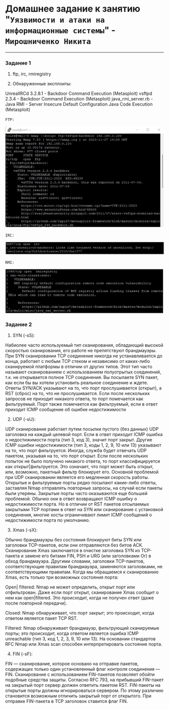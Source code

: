 # Домашнее задание к занятию "`Уязвимости и атаки на информационные системы`" - `Мирошниченко Никита`

---

### Задание 1

1) ftp, irc, rmiregistry

2) Обнаруженные эксплоиты: 

UnrealIRCd 3.2.8.1   -    Backdoor Command Execution (Metasploit)
vsftpd 2.3.4         -    Backdoor Command Execution (Metasploit)
java_rmi_server.rb   -    Java RMI - Server Insecure Default Configuration Java Code Execution (Metasploit)

`FTP:`

![Скриншот](https://github.com/Tourker/Git_HW/blob/main/img/HW13-01/1ftp.jpg)

`IRC:`

![Скриншот](https://github.com/Tourker/Git_HW/blob/main/img/HW13-01/1irc.jpg)

`RMI:`

![Скриншот](https://github.com/Tourker/Git_HW/blob/main/img/HW13-01/1rmi.jpg)

### Задание 2

1) SYN (-sS): 

Набиолее часто используемый тип сканирования, обладающий высокой скоростью сканирования, его работе не препятствуют брандмауэры.
При SYN сканировании TCP соединение никогда не устанавливается до конца, работает с любым TCP стеком и независимо от каких-либо сканируемой платформы в отличии от других типов. Этот тип часто называют сканированием с использованием полуотрытых соединений, т.к. не открывается полное TCP соединения. Вы посылаете SYN пакет, как если бы вы хотели установить реальное соединение и ждете. Ответы SYN/ACK указывают на то, что порт прослушивается (открыт), а RST (сброс) на то, что не прослушивается. Если после нескольких запросов не приходит никакого ответа, то порт помечается как фильтруемый. Порт также помечается как фильтруемый, если в ответ приходит ICMP сообщение об ошибке недостижимости

2) UDP (-sU):

UDP сканирование работает путем посылки пустого (без данных) UDP заголовка на каждый целевой порт. Если в ответ приходит ICMP ошибка о недостижимости порта (тип 3, код 3), значит порт закрыт. Другие ICMP ошибки недостижимости (тип 3, коды 1, 2, 9, 10 или 13) указывают на то, что порт фильтруется. Иногда, служба будет отвечать UDP пакетом, указывая на то, что порт открыт. Если после нескольких попыток не было получено никакого ответа, то порт классифицируется как открыт|фильтруется. Это означает, что порт может быть открыт, или, возможно, пакетный фильтр блокирует его. Основной проблемой при UDP сканировании является его медленная скорость работы. Открытые и фильтруемые порты редко посылают какие-либо ответы, заставляя Nmap отправлять повторные запросы, на случай если пакеты были утеряны. Закрытые порты часто оказываются еще большей проблемой. Обычно они в ответ возвращают ICMP ошибку о недостижимости порта. Но в отличии от RST пакетов отсылаемых закрытыми TCP портами в ответ на SYN или сканирование с установкой соединения, многие хосты ограничивают лимит ICMP сообщений о недостижимости порта по умолчанию.

3) Xmas (-sX):

Обычно брандмауэры без состояния блокируют биты SYN или заголовки TCP-пакетов, если они отправляются без битов ACK. Сканирование Xmas заключается в очистке заголовка SYN из TCP-пакета и замене его битами FIN, PSH и URG (или заголовками Or) в обход брандмауэра. Другими словами, заголовки TCP-пакетов, соответствующие правилам брандмауэра, заменяются заголовками, не соответствующими правилам. Когда мы обращаемся к сканированию Xmas, есть только три возможных состояния порта:

Open| filtered: Nmap не может определить, открыт порт или отфильтрован. Даже если порт открыт, сканирование Xmas сообщит о нем как open|filtered. Это происходит, когда не получен ответ (даже после повторной передачи).

Closed: Nmap обнаруживает, что порт закрыт; это происходит, когда ответом является пакет TCP RST.

Filtered: Nmap обнаруживает брандмауэр, фильтрующий сканируемые порты; это происходит, когда ответом является ошибка ICMP unreachable (тип 3, код 1, 2, 3, 9, 10 или 13). На основании стандартов RFC Nmap или Xmas scan способен интерпретировать состояние порта.

4) FIN (-sF):

FIN — сканирование, которое основано на отправке пакетов, содержащих только один установленный флаг контроля соединения — FIN. Сканирование с использованием FIN-пакетов позволяет обойти подобные средства защиты. Согласно RFC 793, на прибывший FIN-пакет на закрытый порт сервер должен ответить пакетом RST. FIN-пакеты на открытые порты должны игнорироваться сервером. По этому различию становится возможным отличить закрытый порт от открытого. При отправке FIN-пакета в TCP заголовок ставится флаг FIN.
